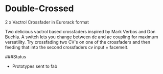# Double-Crossed
2 x Vactrol Crossfader in Eurorack format

Two delicious vactrol based crossfaders inspired by Mark Verbos and Don Buchla. 
A switch lets you change between dc and ac coupling for maximum versatility. 
Try crossfading two CV's on one of the crossfaders and then feeding that into the second crossfaders cv input = facemelt. 

###Status
* Prototypes sent to fab
